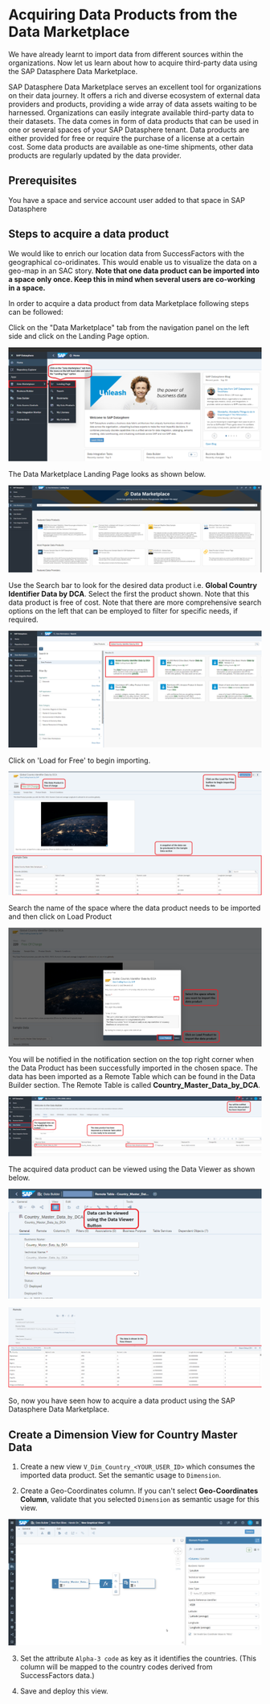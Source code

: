 # Acquiring Data Products from the Data Marketplace

We have already learnt to import data from different sources within the organizations. Now let us learn about how to acquire third-party data using the SAP Datasphere Data Marketplace.

SAP Datasphere Data Marketplace serves an excellent tool for organizations on their data journey. It offers a rich and diverse ecosystem of external data providers and products, providing a wide array of data assets waiting to be harnessed. Organizations can easily integrate available third-party data to their datasets.
The data comes in form of data products that can be used in one or several spaces of your SAP Datasphere tenant. Data products are either provided for free or require the purchase of a license at a certain cost. Some data products are available as one-time shipments, other data products are regularly updated by the data provider.

## Prerequisites
You have a space and service account user added to that space in SAP Datasphere

## Steps to acquire a data product

We would like to enrich our location data from SuccessFactors with the geographical co-oridinates. This would enable us to visualize the data on a geo-map in an SAC story.
<b>Note that one data product can be imported into a space only once. Keep this in mind when several users are co-working in a space.</b>

In order to acquire a data product from data Marketplace following steps can be followed:

Click on the "Data Marketplace" tab from the navigation panel on the left side and click on the Landing Page option.

![Data Marketplace Tab](./images-dsp_integration_4-data-marketplace/DS_Marketplace_Tab.png)

The Data Marketplace Landing Page looks as shown below. 

![Data Marketplace Landing Page](./images-dsp_integration_4-data-marketplace/DS_Marketplace_LandingPage.png)

Use the Search bar to look for the desired data product i.e. <b>Global Country Identifier Data by DCA</b>. Select the first the product shown. Note that this data product is free of cost. Note that there are more comprehensive search options on the left that can be employed to filter for specific needs, if required.

![Data Marketplace Search](./images-dsp_integration_4-data-marketplace/DS_Search_DataProduct.png)

Click on 'Load for Free' to begin importing.

![Data Marketplace Data Product](./images-dsp_integration_4-data-marketplace/DS_Sample_DataProduct.png)

Search the name of the space where the data product needs to be imported and then click on Load Product

![Data Marketplace Load Data Product](./images-dsp_integration_4-data-marketplace/DS_SelectSpace_And_Load.png)

You will be notified in the notification section on the top right corner when the Data Product has been successfully imported in the chosen space. The data has been imported as a Remote Table which can be found in the Data Builder section. The Remote Table is called <b>Country_Master_Data_by_DCA</b>.

![Data Product Available](./images-dsp_integration_4-data-marketplace/DS_DataProduct_Available.png)

The acquired data product can be viewed using the Data Viewer as shown below.

![Data Product Viewed](./images-dsp_integration_4-data-marketplace/DS_DataProduct_Preview.png)

![Data Product Viewed](./images-dsp_integration_4-data-marketplace/DS_DataProduct_Preview1.png)

So, now you have seen how to acquire a data product using the SAP Datasphere Data Marketplace.

## Create a Dimension View for Country Master Data
1. Create a new view `V_Dim_Country_<YOUR_USER_ID>` which consumes the imported data product. Set the semantic usage to `Dimension`.

2. Create a Geo-Coordinates column. If you can't select **Geo-Coordinates Column**, validate that you selected `Dimension` as semantic usage for this view.

![Data Product Viewed](./images-dsp_integration_4-data-marketplace/DS_Geo_Country.png)

3. Set the attribute `Alpha-3 code` as key as it identifies the countries. (This column will be mapped to the country codes derived from SuccessFactors data.)

4. Save and deploy this view.



